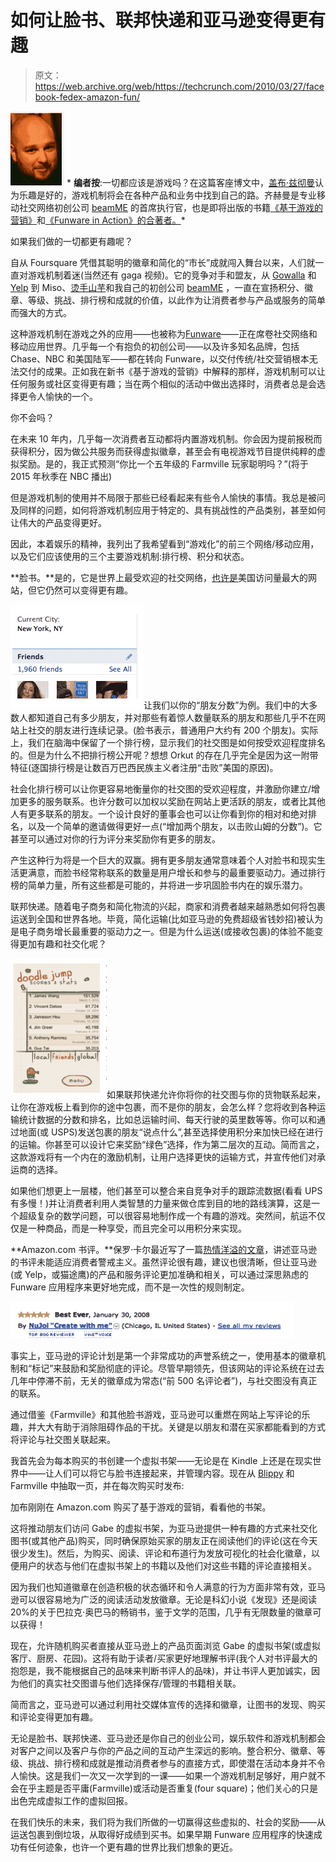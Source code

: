 # 如何让脸书、联邦快递和亚马逊变得更有趣

> 原文：<https://web.archive.org/web/https://techcrunch.com/2010/03/27/facebook-fedex-amazon-fun/>

![](img/ecdccdea63c10e46a578f072957f109d.png) * **编者按**:一切都应该是游戏吗？在这篇客座博文中，[盖布·兹彻曼](https://web.archive.org/web/20230404234546/http://www.crunchbase.com/person/gabe-zichermann)认为乐趣是好的，游戏机制将会在各种产品和业务中找到自己的路。齐赫曼是专业移动社交网络初创公司 [beamME](https://web.archive.org/web/20230404234546/http://rmbrme.com/beamme) 的首席执行官，也是即将出版的书籍[《基于游戏的营销》](https://web.archive.org/web/20230404234546/http://www.amazon.com/Game-Based-Marketing-Customer-Challenges-Contests/dp/0470562234)和[《Funware in Action》的合著者。](https://web.archive.org/web/20230404234546/http://www.manning.com/zichermann/)*

如果我们做的一切都更有趣呢？

自从 Foursquare 凭借其聪明的徽章和简化的“市长”成就闯入舞台以来，人们就一直对游戏机制着迷(当然还有 gaga 视频)。它的竞争对手和盟友，从 [Gowalla](https://web.archive.org/web/20230404234546/http://gowalla.com/) 和 [Yelp](https://web.archive.org/web/20230404234546/http://www.yelp.com/) 到 Miso、[烫手山芋](https://web.archive.org/web/20230404234546/http://hotpotato.com/)和我自己的初创公司 [beamME](https://web.archive.org/web/20230404234546/http://rmbrme.com/beamme) ，一直在宣扬积分、徽章、等级、挑战、排行榜和成就的价值，以此作为让消费者参与产品或服务的简单而强大的方式。

这种游戏机制在游戏之外的应用——也被称为[Funware](https://web.archive.org/web/20230404234546/http://funwareblog.com/)——正在席卷社交网络和移动应用世界。几乎每一个有抱负的初创公司——以及许多知名品牌，包括 Chase、NBC 和美国陆军——都在转向 Funware，以交付传统/社交营销根本无法交付的成果。正如我在新书《基于游戏的营销》中解释的那样，游戏机制可以让任何服务或社区变得更有趣；当在两个相似的活动中做出选择时，消费者总是会选择更令人愉快的一个。

你不会吗？

在未来 10 年内，几乎每一次消费者互动都将内置游戏机制。你会因为提前报税而获得积分，因为做公共服务而获得虚拟徽章，甚至会有电视游戏节目提供纯粹的虚拟奖励。是的，我正式预测“你比一个五年级的 Farmville 玩家聪明吗？”(将于 2015 年秋季在 NBC 播出)

但是游戏机制的使用并不局限于那些已经看起来有些令人愉快的事情。我总是被问及同样的问题，如何将游戏机制应用于特定的、具有挑战性的产品类别，甚至如何让伟大的产品变得更好。

因此，本着娱乐的精神，我列出了我希望看到“游戏化”的前三个网络/移动应用，以及它们应该使用的三个主要游戏机制:排行榜、积分和状态。

**脸书。**是的，它是世界上最受欢迎的社交网络，[也许是](https://web.archive.org/web/20230404234546/https://techcrunch.com/2010/03/15/hitwise-says-facebook-most-popular-u-s-site/)美国访问量最大的网站，但它仍然可以变得更有趣。

![](img/f601be5f1c5d2ade4a503c4b224a4058.png)让我们以你的“朋友分数”为例。我们中的大多数人都知道自己有多少朋友，并对那些有着惊人数量联系的朋友和那些几乎不在网站上社交的朋友进行连续记录。(脸书表示，普通用户大约有 200 个朋友)。实际上，我们在脑海中保留了一个排行榜，显示我们的社交图是如何按受欢迎程度排名的。但是为什么不把排行榜公开呢？想想 Orkut 的存在几乎完全是因为这一附带特征(逐国排行榜是让数百万巴西民族主义者注册“击败”美国的原因)。

社会化排行榜可以让你更容易地衡量你的社交图的受欢迎程度，并激励你建立/增加更多的服务联系。也许分数可以加权以奖励在网站上更活跃的朋友，或者比其他人有更多联系的朋友。一个设计良好的董事会也可以让你看到你的相对和绝对排名，以及一个简单的邀请做得更好一点(“增加两个朋友，以击败山姆的分数”)。它甚至可以通过对你的行为评分来奖励你有更多的朋友。

产生这种行为将是一个巨大的双赢。拥有更多朋友通常意味着个人对脸书和现实生活更满意，而脸书经常称联系的数量是用户增长和参与的最重要驱动力。通过排行榜的简单力量，所有这些都是可能的，并将进一步巩固脸书内在的娱乐潜力。

联邦快递。随着电子商务和简化物流的兴起，商家和消费者越来越熟悉如何将包裹运送到全国和世界各地。毕竟，简化运输(比如亚马逊的免费超级省钱妙招)被认为是电子商务增长最重要的驱动力之一。但是为什么运送(或接收包裹)的体验不能变得更加有趣和社交化呢？

![](img/575045334f4dfa9a8faff198a9eedd46.png)如果联邦快递允许你将你的社交图与你的货物联系起来，让你在游戏板上看到你的途中包裹，而不是你的朋友，会怎么样？您将收到各种运输统计数据的分数和排名，比如总运输时间、每天行驶的英里数等等。你可以和通过地面(或 USPS)发送包裹的朋友“说点什么”,甚至选择使用积分来加快已经在进行的运输。你甚至可以设计它来奖励“绿色”选择，作为第二层次的互动。简而言之，这款游戏将有一个内在的激励机制，让用户选择更快的运输方式，并宣传他们对承运商的选择。

如果他们想更上一层楼，他们甚至可以整合来自竞争对手的跟踪流数据(看看 UPS 有多慢！)并让消费者利用人类智慧的力量来做仓库到目的地的路线演算，这是一个超级复杂的数学问题，可以很容易地制作成一个有趣的游戏。突然间，航运不仅仅是一种商品，而是一种享受，而且完全可以用积分来实现。

**Amazon.com 书评。**保罗·卡尔最近写了一篇[热情洋溢的文章](https://web.archive.org/web/20230404234546/https://techcrunch.com/2010/03/22/im-not-kidding-do-it-now/)，讲述亚马逊的书评未能适应消费者警戒主义。虽然评论很有趣，建议也很清晰，但让亚马逊(或 Yelp，或猫途鹰)的产品和服务评论更加准确和相关，可以通过深思熟虑的 Funware 应用程序来更好地完成，而不是一次性的规则制定。

![](img/eda6f9661763ba69051e26399363a6bb.png)

事实上，亚马逊的评论计划是第一个非常成功的声誉系统之一，使用基本的徽章机制和“标记”来鼓励和奖励彻底的评论。尽管早期领先，但该网站的评论系统在过去几年中停滞不前，无关的徽章成为常态(“前 500 名评论者”)，与社交图没有真正的联系。

通过借鉴《Farmville》和其他脸书游戏，亚马逊可以重燃在网站上写评论的乐趣，并大大有助于消除阻碍作品的干扰。关键是以朋友和潜在买家都能看到的方式将评论与社交图关联起来。

我首先会为每本购买的书创建一个虚拟书架——无论是在 Kindle 上还是在现实世界中——让人们可以将它与脸书连接起来，并管理内容。现在从 [Blippy](https://web.archive.org/web/20230404234546/http://blippy.com/) 和 Farmville 中抽取一页，并在每次购买时发布:

加布刚刚在 Amazon.com 购买了基于游戏的营销，看看他的书架。

这将推动朋友们访问 Gabe 的虚拟书架，为亚马逊提供一种有趣的方式来社交化图书(或其他产品)购买，同时确保原始买家的朋友正在阅读他们的评论(这在今天很少发生)。然后，为购买、阅读、评论和布道行为发放可视化的社会化徽章，以便用户的状态与他们在虚拟书架上的书籍以及他们对这些书籍的评论直接相关。

因为我们也知道徽章在创造积极的状态循环和令人满意的行为方面非常有效，亚马逊可以很容易地为广泛的阅读活动发放徽章。无论是科幻小说《发现》还是阅读 20%的关于巴拉克·奥巴马的畅销书，鉴于文学的范围，几乎有无限数量的徽章可以获得！

现在，允许随机购买者直接从亚马逊上的产品页面浏览 Gabe 的虚拟书架(或虚拟客厅、厨房、花园)。这将有助于读者/买家更好地理解书评(我个人对书评最大的抱怨是，我不能根据自己的品味来判断书评人的品味)，并让书评人更加诚实，因为他们的真实社交图谱与他们选择保存/管理的书籍相关联。

简而言之，亚马逊可以通过利用社交媒体宣传的选择和徽章，让图书的发现、购买和评论变得更加有趣。

无论是脸书、联邦快递、亚马逊还是你自己的创业公司，娱乐软件和游戏机制都会对客户之间以及客户与你的产品之间的互动产生深远的影响。整合积分、徽章、等级、挑战、排行榜和成就是推动消费者参与的直接方式，即使潜在活动本身并不令人愉快。这是我们一次又一次学到的一课——如果一个游戏机制足够好，用户就不会在乎主题是否平庸(Farmville)或活动是否重复(four square)；他们关心的只是出色完成虚拟工作的虚拟回报。

在我们快乐的未来，我们将为我们所做的一切赢得这些虚拟的、社会的奖励——从运送包裹到倒垃圾，从取得好成绩到买书。如果早期 Funware 应用程序的快速成功有任何迹象，也许一个更有趣的世界比我们想象的更近。